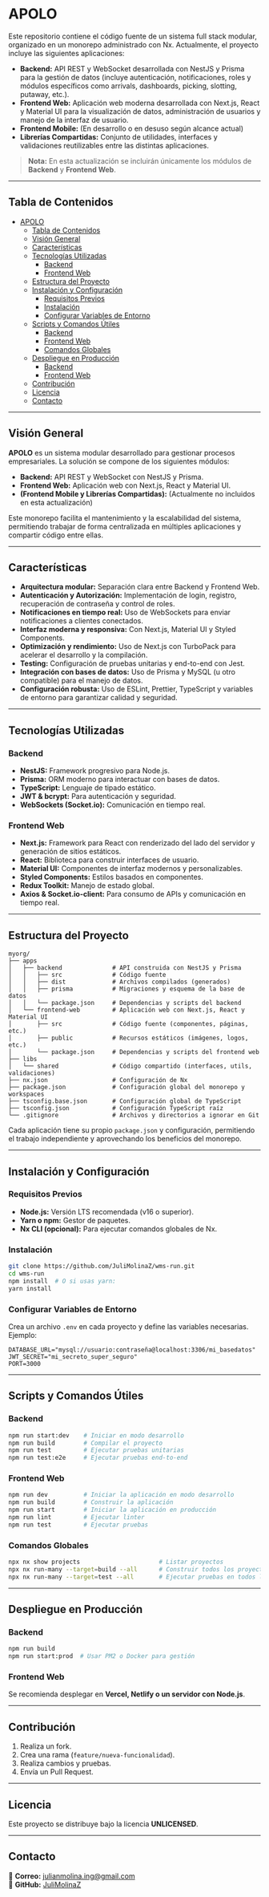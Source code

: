 # APOLO

Este repositorio contiene el código fuente de un sistema full stack modular, organizado en un monorepo administrado con Nx. Actualmente, el proyecto incluye las siguientes aplicaciones:

- **Backend:** API REST y WebSocket desarrollada con NestJS y Prisma para la gestión de datos (incluye autenticación, notificaciones, roles y módulos específicos como arrivals, dashboards, picking, slotting, putaway, etc.).
- **Frontend Web:** Aplicación web moderna desarrollada con Next.js, React y Material UI para la visualización de datos, administración de usuarios y manejo de la interfaz de usuario.
- **Frontend Mobile:** (En desarrollo o en desuso según alcance actual)
- **Librerías Compartidas:** Conjunto de utilidades, interfaces y validaciones reutilizables entre las distintas aplicaciones.

> **Nota:** En esta actualización se incluirán únicamente los módulos de **Backend** y **Frontend Web**.

---

## Tabla de Contenidos

- [APOLO](#apolo)
  - [Tabla de Contenidos](#tabla-de-contenidos)
  - [Visión General](#visión-general)
  - [Características](#características)
  - [Tecnologías Utilizadas](#tecnologías-utilizadas)
    - [Backend](#backend)
    - [Frontend Web](#frontend-web)
  - [Estructura del Proyecto](#estructura-del-proyecto)
  - [Instalación y Configuración](#instalación-y-configuración)
    - [Requisitos Previos](#requisitos-previos)
    - [Instalación](#instalación)
    - [Configurar Variables de Entorno](#configurar-variables-de-entorno)
  - [Scripts y Comandos Útiles](#scripts-y-comandos-útiles)
    - [Backend](#backend-1)
    - [Frontend Web](#frontend-web-1)
    - [Comandos Globales](#comandos-globales)
  - [Despliegue en Producción](#despliegue-en-producción)
    - [Backend](#backend-2)
    - [Frontend Web](#frontend-web-2)
  - [Contribución](#contribución)
  - [Licencia](#licencia)
  - [Contacto](#contacto)

---

## Visión General

**APOLO** es un sistema modular desarrollado para gestionar procesos empresariales. La solución se compone de los siguientes módulos:

- **Backend:** API REST y WebSocket con NestJS y Prisma.
- **Frontend Web:** Aplicación web con Next.js, React y Material UI.
- **(Frontend Mobile y Librerías Compartidas):** (Actualmente no incluidos en esta actualización)

Este monorepo facilita el mantenimiento y la escalabilidad del sistema, permitiendo trabajar de forma centralizada en múltiples aplicaciones y compartir código entre ellas.

---

## Características

- **Arquitectura modular:** Separación clara entre Backend y Frontend Web.
- **Autenticación y Autorización:** Implementación de login, registro, recuperación de contraseña y control de roles.
- **Notificaciones en tiempo real:** Uso de WebSockets para enviar notificaciones a clientes conectados.
- **Interfaz moderna y responsiva:** Con Next.js, Material UI y Styled Components.
- **Optimización y rendimiento:** Uso de Next.js con TurboPack para acelerar el desarrollo y la compilación.
- **Testing:** Configuración de pruebas unitarias y end-to-end con Jest.
- **Integración con bases de datos:** Uso de Prisma y MySQL (u otro compatible) para el manejo de datos.
- **Configuración robusta:** Uso de ESLint, Prettier, TypeScript y variables de entorno para garantizar calidad y seguridad.

---

## Tecnologías Utilizadas

### Backend

- **NestJS:** Framework progresivo para Node.js.
- **Prisma:** ORM moderno para interactuar con bases de datos.
- **TypeScript:** Lenguaje de tipado estático.
- **JWT & bcrypt:** Para autenticación y seguridad.
- **WebSockets (Socket.io):** Comunicación en tiempo real.

### Frontend Web

- **Next.js:** Framework para React con renderizado del lado del servidor y generación de sitios estáticos.
- **React:** Biblioteca para construir interfaces de usuario.
- **Material UI:** Componentes de interfaz modernos y personalizables.
- **Styled Components:** Estilos basados en componentes.
- **Redux Toolkit:** Manejo de estado global.
- **Axios & Socket.io-client:** Para consumo de APIs y comunicación en tiempo real.

---

## Estructura del Proyecto

```
myorg/
├── apps
│   ├── backend              # API construida con NestJS y Prisma
│   │   ├── src              # Código fuente
│   │   ├── dist             # Archivos compilados (generados)
│   │   ├── prisma           # Migraciones y esquema de la base de datos
│   │   └── package.json     # Dependencias y scripts del backend
│   └── frontend-web         # Aplicación web con Next.js, React y Material UI
│       ├── src              # Código fuente (componentes, páginas, etc.)
│       ├── public           # Recursos estáticos (imágenes, logos, etc.)
│       └── package.json     # Dependencias y scripts del frontend web
├── libs
│   └── shared               # Código compartido (interfaces, utils, validaciones)
├── nx.json                  # Configuración de Nx
├── package.json             # Configuración global del monorepo y workspaces
├── tsconfig.base.json       # Configuración global de TypeScript
├── tsconfig.json            # Configuración TypeScript raíz
└── .gitignore               # Archivos y directorios a ignorar en Git
```

Cada aplicación tiene su propio `package.json` y configuración, permitiendo el trabajo independiente y aprovechando los beneficios del monorepo.

---

## Instalación y Configuración

### Requisitos Previos

- **Node.js:** Versión LTS recomendada (v16 o superior).
- **Yarn o npm:** Gestor de paquetes.
- **Nx CLI (opcional):** Para ejecutar comandos globales de Nx.

### Instalación

```bash
git clone https://github.com/JuliMolinaZ/wms-run.git
cd wms-run
npm install  # O si usas yarn:
yarn install
```

### Configurar Variables de Entorno

Crea un archivo `.env` en cada proyecto y define las variables necesarias. Ejemplo:

```dotenv
DATABASE_URL="mysql://usuario:contraseña@localhost:3306/mi_basedatos"
JWT_SECRET="mi_secreto_super_seguro"
PORT=3000
```

---

## Scripts y Comandos Útiles

### Backend

```bash
npm run start:dev    # Iniciar en modo desarrollo
npm run build        # Compilar el proyecto
npm run test         # Ejecutar pruebas unitarias
npm run test:e2e     # Ejecutar pruebas end-to-end
```

### Frontend Web

```bash
npm run dev          # Iniciar la aplicación en modo desarrollo
npm run build        # Construir la aplicación
npm run start        # Iniciar la aplicación en producción
npm run lint         # Ejecutar linter
npm run test         # Ejecutar pruebas
```

### Comandos Globales

```bash
npx nx show projects                      # Listar proyectos
npx nx run-many --target=build --all      # Construir todos los proyectos
npx nx run-many --target=test --all       # Ejecutar pruebas en todos los proyectos
```

---

## Despliegue en Producción

### Backend

```bash
npm run build
npm run start:prod  # Usar PM2 o Docker para gestión
```

### Frontend Web

Se recomienda desplegar en **Vercel, Netlify o un servidor con Node.js**.

---

## Contribución

1. Realiza un fork.
2. Crea una rama (`feature/nueva-funcionalidad`).
3. Realiza cambios y pruebas.
4. Envía un Pull Request.

---

## Licencia

Este proyecto se distribuye bajo la licencia **UNLICENSED**.

---

## Contacto

📧 **Correo:** julianmolina.ing@gmail.com  
🔗 **GitHub:** [JuliMolinaZ](https://github.com/JuliMolinaZ)